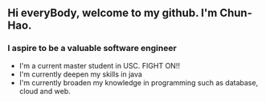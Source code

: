 ## Hi everyBody, welcome to my github. I'm Chun-Hao.

### I aspire to be a valuable software engineer

* I'm a current master student in USC. FIGHT ON!!
* I'm currently deepen my skills in java
* I'm currently broaden my knowledge in programming such as database, cloud and web.